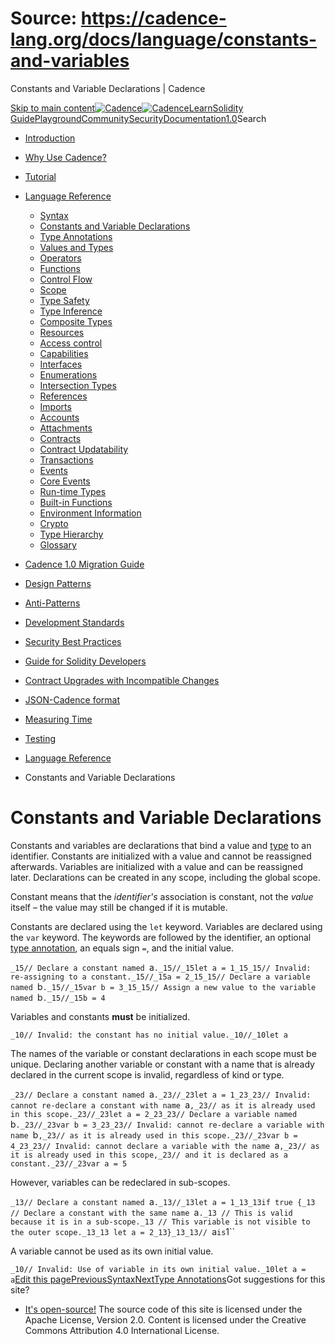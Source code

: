 # Source: https://cadence-lang.org/docs/language/constants-and-variables




Constants and Variable Declarations | Cadence




[Skip to main content](#__docusaurus_skipToContent_fallback)[![Cadence](/img/logo.svg)![Cadence](/img/logo.svg)](/)[Learn](/learn)[Solidity Guide](/docs/solidity-to-cadence)[Playground](https://play.flow.com/)[Community](/community)[Security](https://flow.com/flow-responsible-disclosure/)[Documentation](/docs/)[1.0](/docs/)Search

* [Introduction](/docs/)
* [Why Use Cadence?](/docs/why)
* [Tutorial](/docs/tutorial/first-steps)
* [Language Reference](/docs/language/)
  + [Syntax](/docs/language/syntax)
  + [Constants and Variable Declarations](/docs/language/constants-and-variables)
  + [Type Annotations](/docs/language/type-annotations)
  + [Values and Types](/docs/language/values-and-types)
  + [Operators](/docs/language/operators)
  + [Functions](/docs/language/functions)
  + [Control Flow](/docs/language/control-flow)
  + [Scope](/docs/language/scope)
  + [Type Safety](/docs/language/type-safety)
  + [Type Inference](/docs/language/type-inference)
  + [Composite Types](/docs/language/composite-types)
  + [Resources](/docs/language/resources)
  + [Access control](/docs/language/access-control)
  + [Capabilities](/docs/language/capabilities)
  + [Interfaces](/docs/language/interfaces)
  + [Enumerations](/docs/language/enumerations)
  + [Intersection Types](/docs/language/intersection-types)
  + [References](/docs/language/references)
  + [Imports](/docs/language/imports)
  + [Accounts](/docs/language/accounts/)
  + [Attachments](/docs/language/attachments)
  + [Contracts](/docs/language/contracts)
  + [Contract Updatability](/docs/language/contract-updatability)
  + [Transactions](/docs/language/transactions)
  + [Events](/docs/language/events)
  + [Core Events](/docs/language/core-events)
  + [Run-time Types](/docs/language/run-time-types)
  + [Built-in Functions](/docs/language/built-in-functions)
  + [Environment Information](/docs/language/environment-information)
  + [Crypto](/docs/language/crypto)
  + [Type Hierarchy](/docs/language/type-hierarchy)
  + [Glossary](/docs/language/glossary)
* [Cadence 1.0 Migration Guide](/docs/cadence-migration-guide/)
* [Design Patterns](/docs/design-patterns)
* [Anti-Patterns](/docs/anti-patterns)
* [Development Standards](/docs/project-development-tips)
* [Security Best Practices](/docs/security-best-practices)
* [Guide for Solidity Developers](/docs/solidity-to-cadence)
* [Contract Upgrades with Incompatible Changes](/docs/contract-upgrades)
* [JSON-Cadence format](/docs/json-cadence-spec)
* [Measuring Time](/docs/measuring-time)
* [Testing](/docs/testing-framework)


* [Language Reference](/docs/language/)
* Constants and Variable Declarations
# Constants and Variable Declarations

Constants and variables are declarations that bind
a value and [type](/docs/language/type-safety) to an identifier.
Constants are initialized with a value and cannot be reassigned afterwards.
Variables are initialized with a value and can be reassigned later.
Declarations can be created in any scope, including the global scope.

Constant means that the *identifier's* association is constant,
not the *value* itself –
the value may still be changed if it is mutable.

Constants are declared using the `let` keyword. Variables are declared
using the `var` keyword.
The keywords are followed by the identifier,
an optional [type annotation](/docs/language/type-annotations), an equals sign `=`,
and the initial value.

 `_15// Declare a constant named `a`._15//_15let a = 1_15_15// Invalid: re-assigning to a constant._15//_15a = 2_15_15// Declare a variable named `b`._15//_15var b = 3_15_15// Assign a new value to the variable named `b`._15//_15b = 4`

Variables and constants **must** be initialized.

 `_10// Invalid: the constant has no initial value._10//_10let a`

The names of the variable or constant
declarations in each scope must be unique.
Declaring another variable or constant with a name that is already
declared in the current scope is invalid, regardless of kind or type.

 `_23// Declare a constant named `a`._23//_23let a = 1_23_23// Invalid: cannot re-declare a constant with name `a`,_23// as it is already used in this scope._23//_23let a = 2_23_23// Declare a variable named `b`._23//_23var b = 3_23_23// Invalid: cannot re-declare a variable with name `b`,_23// as it is already used in this scope._23//_23var b = 4_23_23// Invalid: cannot declare a variable with the name `a`,_23// as it is already used in this scope,_23// and it is declared as a constant._23//_23var a = 5`

However, variables can be redeclared in sub-scopes.

 `_13// Declare a constant named `a`._13//_13let a = 1_13_13if true {_13 // Declare a constant with the same name `a`._13 // This is valid because it is in a sub-scope._13 // This variable is not visible to the outer scope._13_13 let a = 2_13}_13_13// `a` is `1``

A variable cannot be used as its own initial value.

 `_10// Invalid: Use of variable in its own initial value._10let a = a`[Edit this page](https://github.com/onflow/cadence-lang.org/tree/main/docs/language/constants-and-variables.md)[PreviousSyntax](/docs/language/syntax)[NextType Annotations](/docs/language/type-annotations)Got suggestions for this site? 

* [It's open-source!](https://github.com/onflow/cadence-lang.org)
The source code of this site is licensed under the Apache License, Version 2.0.
Content is licensed under the Creative Commons Attribution 4.0 International License.


